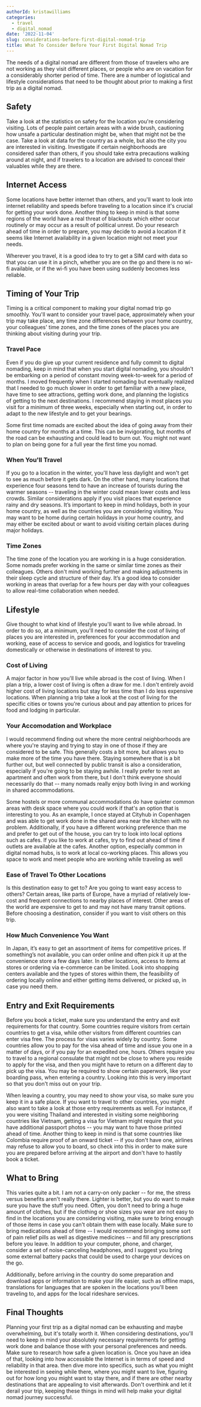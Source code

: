 ```yaml
---
authorId: kristawilliams
categories: 
  - travel
  - digital_nomad
date: '2022-11-04'
slug: considerations-before-first-digital-nomad-trip
title: What To Consider Before Your First Digital Nomad Trip
---
```


The needs of a digital nomad are different from those of travelers who are not working as they visit different places, or people who are on vacation for a considerably shorter period of time. There are a number of logistical and lifestyle considerations that need to be thought about prior to making a first trip as a digital nomad.

## Safety

Take a look at the statistics on safety for the location you're considering visiting. Lots of people paint certain areas with a wide brush, cautioning how unsafe a particular destination might be, when that might not be the case. Take a look at data for the country as a whole, but also the city you are interested in visiting. Investigate if certain neighborhoods are considered safer than others, if you should take extra precautions walking around at night, and if travelers to a location are advised to conceal their valuables while they are there.

## Internet Access

Some locations have better internet than others, and you'll want to look into internet reliability and speeds before traveling to a location since it's crucial for getting your work done. Another thing to keep in mind is that some regions of the world have a real threat of blackouts which either occur routinely or may occur as a result of political unrest. Do your research ahead of time in order to prepare, you may decide to avoid a location if it seems like Internet availability in a given location might not meet your needs.

Wherever you travel, it is a good idea to try to get a SIM card with data so that you can use it in a pinch, whether you are on the go and there is no wi-fi available, or if the wi-fi you have been using suddenly becomes less reliable.

## Timing of Your Trip

Timing is a critical component to making your digital nomad trip go smoothly. You'll want to consider your travel pace, approximately when your trip may take place, any time zone differences between your home country, your colleagues' time zones, and the time zones of the places you are thinking about visiting during your trip.

### Travel Pace 

Even if you do give up your current residence and fully commit to digital nomading, keep in mind that when you start digital nomading, you shouldn't be embarking on a period of constant moving week-to-week for a period of months. I moved frequently when I started nomading but eventually realized that I needed to go much slower in order to get familiar with a new place, have time to see attractions, getting work done, and planning the logistics of getting to the next destinations. I recommend staying in most places you visit for a minimum of three weeks, especially when starting out, in order to adapt to the new lifestyle and to get your bearings.

Some first time nomads are excited about the idea of going away from their home country for months at a time. This can be invigorating, but months of the road can be exhausting and could lead to burn out. You might not want to plan on being gone for a full year the first time you nomad.


### When You'll Travel

If you go to a location in the winter, you'll have less daylight and won't get to see as much before it gets dark. On the other hand, many locations that experience four seasons tend to have an increase of tourists during the warmer seasons -- traveling in the winter could mean lower costs and less crowds. Similar considerations apply if you visit places that experience rainy and dry seasons. It’s important to keep in mind holidays, both in your home country, as well as the countries you are considering visiting. You may want to be home during certain holidays in your home country, and may either be excited about or want to avoid visiting certain places during major holidays.

### Time Zones

The time zone of the location you are working in is a huge consideration. Some nomads prefer working in the same or similar time zones as their colleagues. Others don't mind working further and making adjustments in their sleep cycle and structure of their day. It’s a good idea to consider working in areas that overlap for a few hours per day with your colleagues to allow real-time collaboration when needed. 

## Lifestyle

Give thought to what kind of lifestyle you'll want to live while abroad. In order to do so, at a minimum, you'll need to consider the cost of living of places you are interested in, preferences for your accommodation and working, ease of access to service and goods, and logistics for traveling domestically or otherwise in destinations of interest to you. 

### Cost of Living

A major factor in how you'll live while abroad is the cost of living. When I plan a trip, a lower cost of living is often a draw for me. I don't entirely avoid higher cost of living locations but stay for less time than I do less expensive locations. When planning a trip take a look at the cost of living for the specific cities or towns you're curious about and pay attention to prices for food and lodging in particular. 

### Your Accomodation and Workplace

I would recommend finding out where the more central neighborhoods are where you're staying and trying to stay in one of those if they are considered to be safe. This generally costs a bit more, but allows you to make more of the time you have there. Staying somewhere that is a bit further out, but well connected by public transit is also a consideration, especially if you're going to be staying awhile. I really prefer to rent an apartment and often work from there, but I don't think everyone should necessarily do that -- many nomads really enjoy both living in and working in shared accommodations.

Some hostels or more communal accommodations do have quieter common areas with desk space where you could work if that's an option that is interesting to you. As an example, I once stayed at Cityhub in Copenhagen and was able to get work done in the shared area near the kitchen with no problem. Additionally, if you have a different working preference than me and prefer to get out of the house, you can try to look into local options such as cafes. If you like to work at cafes, try to find out ahead of time if outlets are available at the cafes. Another option, especially common in digital nomad hubs, is to work at local co-working places. This allows you space to work and meet people who are working while traveling as well

### Ease of Travel To Other Locations

Is this destination easy to get to? Are you going to want easy access to others? Certain areas, like parts of Europe, have a myriad of relatively low-cost and frequent connections to nearby places of interest. Other areas of the world are expensive to get to and may not have many transit options. Before choosing a destination, consider if you want to visit others on this trip.

### How Much Convenience You Want

In Japan, it’s easy to get an assortment of items for competitive prices. If something’s not available, you can order online and often pick it up at the convenience store a few days later. In other locations, access to items at stores or ordering via e-commerce can be limited. Look into shopping centers available and the types of stores within them, the feasibility of ordering locally online and either getting items delivered, or picked up, in case you need them.

## Entry and Exit Requirements

Before you book a ticket, make sure you understand the entry and exit requirements for that country. Some countries require visitors from certain countries to get a visa, while other visitors from different countries can enter visa free. The process for visas varies widely by country. Some countries allow you to pay for the visa ahead of time and issue you one in a matter of days, or if you pay for an expedited one, hours. Others require you to travel to a regional consulate that might not be close to where you reside to apply for the visa, and then you might have to return on a different day to pick up the visa. You may be required to show certain paperwork, like your boarding pass, when entering a country. Looking into this is very important so that you don't miss out on your trip.

When leaving a country, you may need to show your visa, so make sure you keep it in a safe place. If you want to travel to other countries, you might also want to take a look at those entry requirements as well. For instance, if you were visiting Thailand and interested in visiting some neighboring countries like Vietnam, getting a visa for Vietnam might require that you have additional passport photos -- you may want to have those printed ahead of time. Another thing to keep in mind is that some countries like Colombia require proof of an onward ticket -- if you don't have one, airlines may refuse to allow you to board, so check into this in order to make sure you are prepared before arriving at the airport and don't have to hastily book a ticket.

## What to Bring

This varies quite a bit. I am not a carry-on only packer -- for me, the stress versus benefits aren't really there. Lighter is better, but you do want to make sure you have the stuff you need. Often, you don't need to bring a huge amount of clothes, but if the clothing or shoe sizes you wear are not easy to find in the locations you are considering visiting, make sure to bring enough of those items in case you can't obtain them with ease locally. Make sure to bring medications ahead of time -- I would recommend bringing some sort of pain relief pills as well as digestive medicines -- and fill any prescriptions before you leave. In addition to your computer, phone, and charger, consider a set of noise-canceling headphones, and I suggest you bring some external battery packs that could be used to charge your devices on the go.

Additionally, before arriving in the country do some preparation and download apps or information to make your life easier, such as offline maps, translations for languages that are spoken in the locations you'll been traveling to, and apps for the local rideshare services.

## Final Thoughts

Planning your first trip as a digital nomad can be exhausting and maybe overwhelming, but it's totally worth it. When considering destinations, you'll need to keep in mind your absolutely necessary requirements for getting work done and balance those with your personal preferences and needs. Make sure to research how safe a given location is. Once you have an idea of that, looking into how accessible the Internet is in terms of speed and reliability in that area. then dive more into specifics, such as what you might be interested in seeing while there, where you might want to live, figuring out for how long you might want to stay there, and if there are other nearby destinations that are appealing to visit afterwards. Don't overthink and let it derail your trip, keeping these things in mind will help make your digital nomad journey successful.
